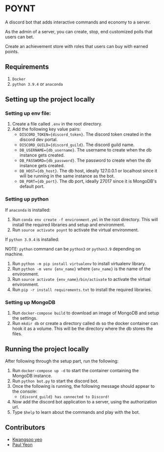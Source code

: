 # POYNT

A discord bot that adds interactive commands and economy to a server.

As the admin of a server, you can create, stop, end customized polls that users can bet. 

Create an achievement store with roles that users can buy with earned points.

## Requirements

1. `Docker`
2. `python 3.9.4` or `anaconda`

## Setting up the project locally

### Setting up env file:

1. Create a file called `.env` in the root directory.
2. Add the following key value pairs:
    - `DISCORD_TOKEN={discord_token}`. The discord token created in the discord dev portal.
    - `DISCORD_GUILD={discord_guild}`. The discord guild name.
    - `DB_USERNAME={db_username}`. The username to create when the db instance gets created.
    - `DB_PASSWORD={db_password}`. The password to create when the db instance gets created.
    - `DB_HOST={db_host}`. The db host, ideally 127.0.0.1 or localhost since it will be running in the same instance as the bot.
    - `DB_PORT={db_port}`. The db port, ideally 27017 since it is MongoDB's default port.

### Setting up python

If `anaconda` is installed:

1. Run `conda env create -f environment.yml` in the root directory. This will install the required libraries and setup and environment.
2. Run `source activate poynt` to activate the virtual environment.

If `python 3.9.4` is installed:

NOTE: `python` command can be `python3` or `python3.9` depending on machine.

1. Run `python -m pip install virtualenv` to install virtualenv library.
2. Run `python -m venv {env_name}` where `{env_name}` is the name of the environment.
3. Run `source activate {env_name}/bin/activate` to activate the virtual environment.
4. Run `pip -r install requirements.txt` to install the required libraries.

### Setting up MongoDB

1. Run `docker-compose build` to download an image of MongoDB and setup the settings.
2. Run `mkdir db` or create a directory called `db` so the docker container can hook it as a volume. This will be the directory where the db stores the files.

## Running the project locally

After following through the setup part, run the following:

1. Run `docker-compose up -d` to start the container containing the MongoDB instance.
2. Run `python bot.py` to start the discord bot.
3. Once the following is running, the following message should appear to the console:
    - `{discord_guild} has connected to Discord!`
4. Now add the discord bot application to a server, using the authorization url.
5. Type `$help` to learn about the commands and play with the bot.

## Contributors

- [Kwangsoo yeo](https://github.com/ksyeo1010)
- [Paul Yeon](https://github.com/paulyeon)